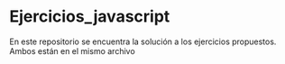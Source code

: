 # Ejercicios_javascript

En este repositorio se encuentra la solución a los ejercicios propuestos. Ambos están en el mismo archivo
